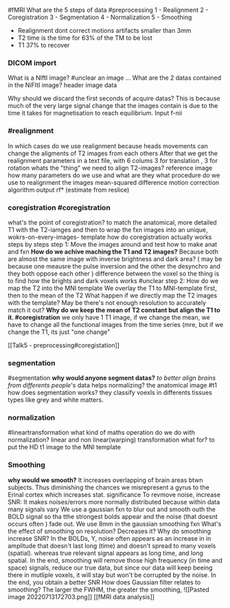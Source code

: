 #fMRI
What are the 5 steps of data #preprocessing
	1 - Realignment 2 - Coregistration 3 - Segmentation 4 - Normalization 5 - Smoothing
- Realignment dont correct motions  artifacts smaller than 3mm 
- T2 time is the time for 63% of the TM to be lost
- T1 37% to recover
### DICOM import
What  is a NIftI image? #unclear 
	an image ...
What are the 2 datas contained in the NiFItI image?
	header
	image data

Why should we discard the first seconds of acquire datas?
	 This is because much of the very large signal change that the images contain is due to the time it takes for magnetisation to reach equilibrium. 
Input f-nii
### #realignment
In which cases do we use realignment
	because heads movements can change the aligments of T2 images from each others
	After that we get the realignment parameters in a text file, with 6 colums 3 for translation , 3 for rotation
whats the "thing" we need to align T2-images?
	reference image
how many parameters do we use and what are they
what procedure do we use to realignment the images
	mean-squared difference
	motion correction algorithm
output rf* (estimate from reslice)

### coregistration  #coregistration
what's the point of coregistration?
		to match  the anatomical, more detailed T1 with the T2-iamges
		and then to wrap the fxn images into an unique, wokrs-on-every-images- template
how do coregistration actually works steps by steps
	step 1: Move the images around and test how to make anat and fxn 
**How do we achive maching the T1 and T2 images?**
	Because both are almost the same image with inverse brightness and dark area? ( may be because one meausre the pulse inversion and the other the desynchro and they both oppose each other ) difference between the voxel so the thing is to find how the brights and dark voxels works #unclear
step 2: How do we map the T2 into the MNI template 
	We overlay the T1 to MNI-template first, then to the mean of the T2
What happen if we directly map the T2 images with the template? 
	May be there's not enough resolution to accurately match it out?
**Why do we keep the mean of T2 constant but align the T1 to it.  #coregistration** 
	we only have 1 T1 image, if we change the mean, we have to change all the functional images from the time series (mre, but if we change the T1, its just "one change" 
	


[[Talk5 - preprocessing#coregistation]]



### segmentation
#segmentation
	**why would anyone segment datas?**
		*to better align brains from differents people*'s data
		helps normalizing? the anatomical image #t1 
	how does segmentation works?
		they classify voexls in differents tissues types like grey and white matters.
		

### normalization
 #lineartransformation
what kind of maths operation do we do with normalization?
	linear and non linear(warping) transformation
what for?
	to put the HD t1 image to the MNI template

### Smoothing
**why would we smooth?** 
It increases overlapping of brain areas btwn subjects.
		Thus diminishing the chances we misrepresent a gyrus to the Erinal cortex which increases stat. significance
To revmove noise, increase SNR: It makes noises/errors more normally distributed because within data many signals vary
We use a gaussian fxn to blur out and smooth outh the BOLD signal so tha tthe strongest bolds appear and the noise (that doesnt occurs often ) fade out.
We use 8mm in the gaussian smoothing fxn
What's the effect of smoothing on resolution?
	Decreases it?
Why do smoothing increase SNR?
	In the BOLDs, Y, noise often appears as an increase in in amplitude that doesn't last long (time) and doesn't spread to many voxels (spatial). whereas true relevant signal appears as long time, and long spatial. In the end, smoothing will remove those high frequency (in time and space) signals, reduce our true data, but since our data will keep beeing there in mutliple voxels, it will stay but won't be corrupted by the noise. In the end, you obtain a better SNR
How does Gaussian filter relates to smoothing?
	The larger the FWHM, the greater the smoothing, 
	![[Pasted image 20220713172703.png]]
[[fMRI data analysis]]

